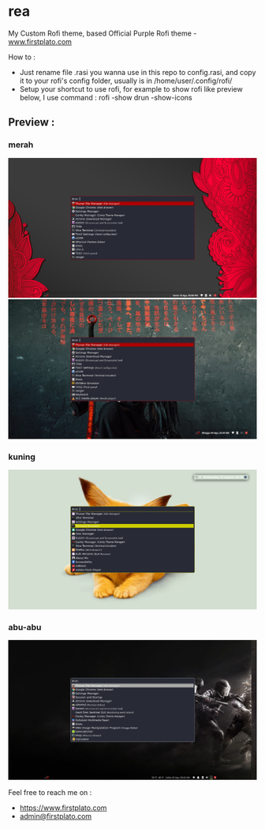 # rea
My Custom Rofi theme, based Official Purple Rofi theme - www.firstplato.com

How to : 
- Just rename file .rasi you wanna use in this repo to config.rasi, and copy it to your rofi's config folder, usually is in /home/user/.config/rofi/
- Setup your shortcut to use rofi, for example to show rofi like preview below, I use command : rofi -show drun -show-icons

## Preview :
### merah
![](https://raw.githubusercontent.com/ipang-dwi/rea/master/preview/img1.png)
![](https://raw.githubusercontent.com/ipang-dwi/rea/master/preview/img2.jpg)
### kuning
![](https://raw.githubusercontent.com/ipang-dwi/rea/master/preview/img3.png)
### abu-abu
![](https://raw.githubusercontent.com/ipang-dwi/rea/master/preview/abu.png)

Feel free to reach me on :
- https://www.firstplato.com
- admin@firstplato.com

